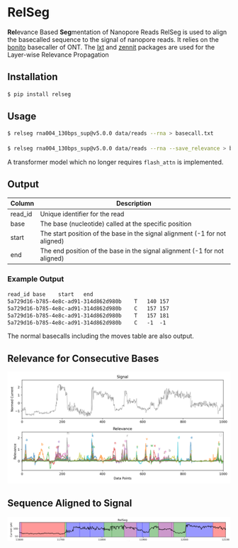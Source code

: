 # RelSeg
**Rel**evance Based **Seg**mentation of Nanopore Reads
RelSeg is used to align the basecalled sequence to the signal of nanopore reads. It relies on the [bonito](https://github.com/nanoporetech/bonito) basecaller of ONT. The [lxt](https://github.com/rachtibat/LRP-eXplains-Transformers) and [zennit](https://github.com/chr5tphr/zennit) packages are used for the Layer-wise Relevance Propagation

## Installation
```bash
$ pip install relseg
```
## Usage

```bash
$ relseg rna004_130bps_sup@v5.0.0 data/reads --rna > basecall.txt

$ relseg rna004_130bps_sup@v5.0.0 data/reads --rna --save_relevance > basecall.txt
```

A transformer model which no longer requires `flash_attn` is implemented. 

## Output


| Column   | Description                                                                 |
|----------|-----------------------------------------------------------------------------|
| read_id  | Unique identifier for the read                                             |
| base     | The base (nucleotide) called at the specific position                      |
| start    | The start position of the base in the signal alignment (-1 for not aligned)            |
| end      | The end position of the base in the signal alignment (-1 for not aligned)                  |

### Example Output
```tsv
read_id	base	start	end
5a729d16-b785-4e8c-ad91-314d862d980b	T	140	157
5a729d16-b785-4e8c-ad91-314d862d980b	C	157	157
5a729d16-b785-4e8c-ad91-314d862d980b	T	157	181
5a729d16-b785-4e8c-ad91-314d862d980b	C	-1	-1
```

The normal basecalls including the moves table are also output.

## Relevance for Consecutive Bases
![Description of the image](figures/relevance.png)


## Sequence Aligned to Signal
![Description of the image](figures/segmentation.png)



